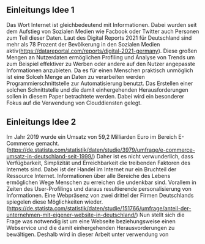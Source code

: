## Einleitungs Idee 1
Das Wort Internet ist gleichbedeutend mit Informationen. Dabei wurden seit dem Aufstieg von Sozialen Medien wie Facbook oder Twitter auch Personen zum Teil dieser Daten.
Laut des Digital Reports 2021 für Deutschland sind mehr als 78 Prozent der Bevölkerung in den Sozialen Medien aktiv(https://datareportal.com/reports/digital-2021-germany).
Diese großen Mengen an Nutzerdaten ermöglichen Profiling und Analyse von Trends um zum Beispiel effektiver zu Werben oder andere auf den Nutzer angepasste Informationen anzubieten.
Da es für einen Menschen praktisch unmöglich ist eine Solceh Menge an Daten zu verarbeiten werden Programmierschnittstelle zur Automatisierung benutzt.
Das Erstellen einer solchen Schnittstelle und die damit einhergehenden Herausforderungen sollen in diesem Paper betrachtete werden.
Dabei wird ein besonderer Fokus auf die Verwendung von Clouddiensten gelegt.

## Einleitungs Idee 2
Im Jahr 2019 wurde ein Umsatz von 59,2 Milliarden Euro im Bereich E-Commerce gemacht.(https://de.statista.com/statistik/daten/studie/3979/umfrage/e-commerce-umsatz-in-deutschland-seit-1999/)
Daher ist es nicht verwunderlich, dass Verfügbarkeit, Simplizität und Erreichbarkeit die treibenden Faktoren des Internets sind.
Dabei ist der Handel im Internet nur ein Bruchteil der Ressource Internet. Informationen über alle Bereiche des Lebens ermöglichen Wege Menschen zu erreichen die undenkbar sind.
Vorallem in Zeiten des User-Profilings und daraus resultierende personalisierung von Informationen.
Eine Webpräsenz von zwei drittel der Firmen Deutschlands spiegelen diese Möglichkeiten wieder.(https://de.statista.com/statistik/daten/studie/151766/umfrage/anteil-der-unternehmen-mit-eigener-website-in-deutschland/)
Nun stellt sich die Frage was notwendig ist um eine Webseite beziehungsweise einen Webservice und die damit einhergehenden Herausvorderungen zu bewältigen.
Deshalb wird in dieser Arbeit unter verwendung von 
